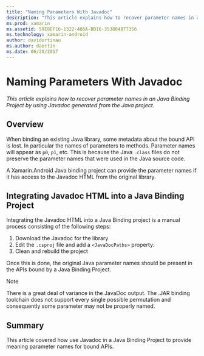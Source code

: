 ```yaml
---
title: "Naming Parameters With Javadoc"
description: "This article explains how to recover parameter names in an Java Binding Project by using Javadoc generated from the Java project."
ms.prod: xamarin
ms.assetid: 59E8EF16-1322-486A-BB16-353804B77356
ms.technology: xamarin-android
author: davidortinau
ms.author: daortin
ms.date: 06/20/2017
---
```


# Naming Parameters With Javadoc

_This article explains how to recover parameter names in an Java Binding Project by using Javadoc generated from the Java project._

## Overview

When binding an existing Java library, some metadata about the bound
API is lost. In particular the names of parameters to methods.
Parameter names will appear as `p0`, `p1`, etc. This is because the
Java `.class` files do not preserve the parameter names that were used
in the Java source code.

A Xamarin.Android Java binding project can provide the parameter names
if it has access to the Javadoc HTML from the original library.

## Integrating Javadoc HTML into a Java Binding Project

Integrating the Javadoc HTML into a Java Binding project is a manual
process consisting of the following steps:

1. Download the Javadoc for the library
2. Edit the `.csproj` file and add a `<JavaDocPaths>` property:
3. Clean and rebuild the project

Once this is done, the original Java parameter names should be present
in the APIs bound by a Java Binding Project.

> [!NOTE]
> There is a great deal of variance in the JavaDoc
output. The .JAR binding toolchain does not support every single
possible permutation and consequently some parameter may not be
properly named.

## Summary

This article covered how use Javadoc in a Java Binding Project to
provide meaning parameter names for bound APIs.

